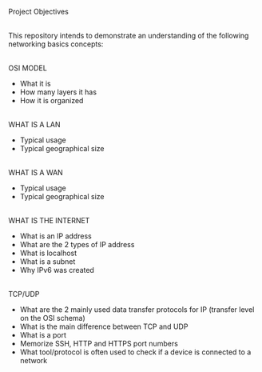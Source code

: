 Project Objectives<br><br>

This repository intends to demonstrate an understanding of the following networking basics concepts:<br><br>

OSI MODEL<br>
* What it is<br>
* How many layers it has<br>
* How it is organized<br><br>

WHAT IS A LAN<br>
* Typical usage<br>
* Typical geographical size<br><br>

WHAT IS A WAN<br>
* Typical usage<br>
* Typical geographical size<br><br>

WHAT IS THE INTERNET<br>
* What is an IP address<br>
* What are the 2 types of IP address<br>
* What is localhost<br>
* What is a subnet<br>
* Why IPv6 was created<br><br>

TCP/UDP<br>
* What are the 2 mainly used data transfer protocols for IP (transfer level on the OSI schema)<br>
* What is the main difference between TCP and UDP<br>
* What is a port<br>
* Memorize SSH, HTTP and HTTPS port numbers<br>
* What tool/protocol is often used to check if a device is connected to a network

